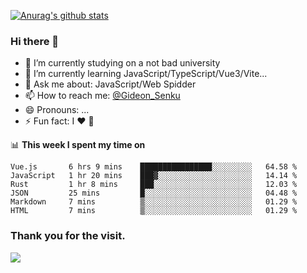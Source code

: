 [![Anurag's github stats](https://github-readme-stats.vercel.app/api?username=gideonsenku)](https://github.com/anuraghazra/github-readme-stats)
### Hi there 👋
- 🔭 I’m currently studying on a not bad university 
- 🌱 I’m currently learning JavaScript/TypeScript/Vue3/Vite...
- 💬 Ask me about: JavaScript/Web Spidder 
- 📫 How to reach me: [@Gideon_Senku](https://t.me/Gideon_Senku)
- 😄 Pronouns: ...
- ⚡ Fun fact: I ❤️ 🎵

📊 **This week I spent my time on**
<!--START_SECTION:waka-->

```text
Vue.js       6 hrs 9 mins    ████████████████░░░░░░░░░   64.58 %
JavaScript   1 hr 20 mins    ███▓░░░░░░░░░░░░░░░░░░░░░   14.14 %
Rust         1 hr 8 mins     ███░░░░░░░░░░░░░░░░░░░░░░   12.03 %
JSON         25 mins         █░░░░░░░░░░░░░░░░░░░░░░░░   04.48 %
Markdown     7 mins          ▒░░░░░░░░░░░░░░░░░░░░░░░░   01.29 %
HTML         7 mins          ▒░░░░░░░░░░░░░░░░░░░░░░░░   01.29 %
```

<!--END_SECTION:waka-->


### Thank you for the visit.
![](http://profile-counter.glitch.me/gideonsenku/count.svg)
<!--
**GideonSenku/GideonSenku** is a ✨ _special_ ✨ repository because its `README.md` (this file) appears on your GitHub profile.

Here are some ideas to get you started:

- 🔭 I’m currently working on ...
- 🌱 I’m currently learning ...
- 👯 I’m looking to collaborate on ...
- 🤔 I’m looking for help with ...
- 💬 Ask me about ...
- 📫 How to reach me: ...
- 😄 Pronouns: ...
- ⚡ Fun fact: ...
-->
